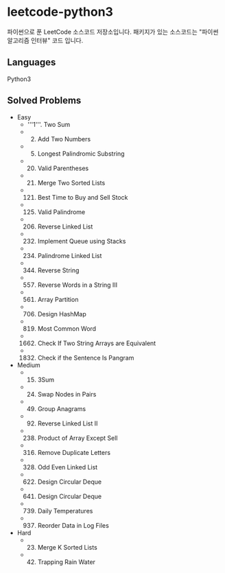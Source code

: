 # leetcode-python3
파이썬으로 푼 LeetCode 소스코드 저장소입니다.
패키지가 있는 소스코드는 "파이썬 알고리즘 인터뷰" 코드 입니다.

## Languages
Python3

## Solved Problems
+ Easy
  + '''1'''. Two Sum
  + 2. Add Two Numbers
  + 5. Longest Palindromic Substring
  + 20. Valid Parentheses
  + 21. Merge Two Sorted Lists
  + 121. Best Time to Buy and Sell Stock
  + 125. Valid Palindrome
  + 206. Reverse Linked List
  + 232. Implement Queue using Stacks
  + 234. Palindrome Linked List
  + 344. Reverse String
  + 557. Reverse Words in a String III
  + 561. Array Partition
  + 706. Design HashMap
  + 819. Most Common Word
  + 1662. Check If Two String Arrays are Equivalent
  + 1832. Check if the Sentence Is Pangram
+ Medium
  + 15. 3Sum
  + 24. Swap Nodes in Pairs
  + 49. Group Anagrams
  + 92. Reverse Linked List II
  + 238. Product of Array Except Sell
  + 316. Remove Duplicate Letters
  + 328. Odd Even Linked List
  + 622. Design Circular Deque
  + 641. Design Circular Deque
  + 739. Daily Temperatures
  + 937. Reorder Data in Log Files
+ Hard
  + 23. Merge K Sorted Lists
  + 42. Trapping Rain Water
